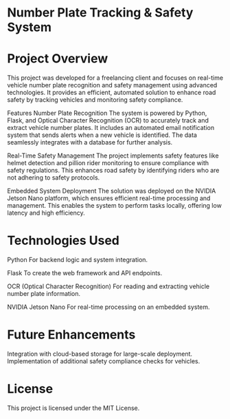 # Number Plate Tracking & Safety System

# Project Overview

This project was developed for a freelancing client and focuses on real-time vehicle number plate recognition and safety management using advanced technologies. It provides an efficient, automated solution to enhance road safety by tracking vehicles and monitoring safety compliance.

Features
Number Plate Recognition
The system is powered by Python, Flask, and Optical Character Recognition (OCR) to accurately track and extract vehicle number plates. It includes an automated email notification system that sends alerts when a new vehicle is identified. The data seamlessly integrates with a database for further analysis.

Real-Time Safety Management
The project implements safety features like helmet detection and pillion rider monitoring to ensure compliance with safety regulations. This enhances road safety by identifying riders who are not adhering to safety protocols.

Embedded System Deployment
The solution was deployed on the NVIDIA Jetson Nano platform, which ensures efficient real-time processing and management. This enables the system to perform tasks locally, offering low latency and high efficiency.

# Technologies Used
Python
For backend logic and system integration.

Flask
To create the web framework and API endpoints.

OCR (Optical Character Recognition)
For reading and extracting vehicle number plate information.

NVIDIA Jetson Nano
For real-time processing on an embedded system.

# Future Enhancements
Integration with cloud-based storage for large-scale deployment.
Implementation of additional safety compliance checks for vehicles.

# License
This project is licensed under the MIT License.

